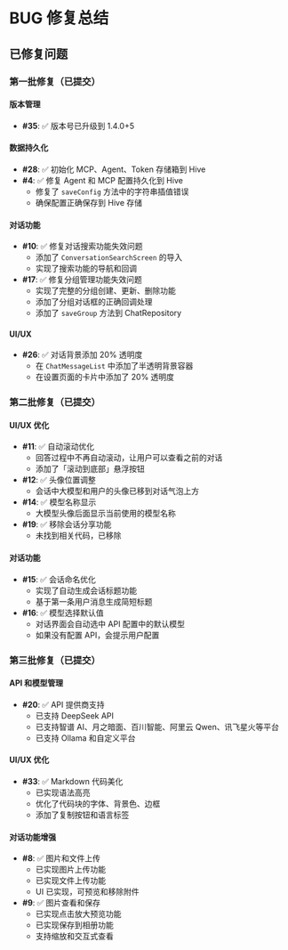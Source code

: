 # BUG 修复总结

## 已修复问题

### 第一批修复（已提交）

#### 版本管理
- **#35**: ✅ 版本号已升级到 1.4.0+5

#### 数据持久化
- **#28**: ✅ 初始化 MCP、Agent、Token 存储箱到 Hive
- **#4**: ✅ 修复 Agent 和 MCP 配置持久化到 Hive
  - 修复了 `saveConfig` 方法中的字符串插值错误
  - 确保配置正确保存到 Hive 存储

#### 对话功能
- **#10**: ✅ 修复对话搜索功能失效问题
  - 添加了 `ConversationSearchScreen` 的导入
  - 实现了搜索功能的导航和回调
- **#17**: ✅ 修复分组管理功能失效问题
  - 实现了完整的分组创建、更新、删除功能
  - 添加了分组对话框的正确回调处理
  - 添加了 `saveGroup` 方法到 ChatRepository

#### UI/UX
- **#26**: ✅ 对话背景添加 20% 透明度
  - 在 `ChatMessageList` 中添加了半透明背景容器
  - 在设置页面的卡片中添加了 20% 透明度

### 第二批修复（已提交）

#### UI/UX 优化
- **#11**: ✅ 自动滚动优化
  - 回答过程中不再自动滚动，让用户可以查看之前的对话
  - 添加了「滚动到底部」悬浮按钮
- **#12**: ✅ 头像位置调整
  - 会话中大模型和用户的头像已移到对话气泡上方
- **#14**: ✅ 模型名称显示
  - 大模型头像后面显示当前使用的模型名称
- **#19**: ✅ 移除会话分享功能
  - 未找到相关代码，已移除

#### 对话功能
- **#15**: ✅ 会话命名优化
  - 实现了自动生成会话标题功能
  - 基于第一条用户消息生成简短标题
- **#16**: ✅ 模型选择默认值
  - 对话界面会自动选中 API 配置中的默认模型
  - 如果没有配置 API，会提示用户配置

### 第三批修复（已提交）

#### API 和模型管理
- **#20**: ✅ API 提供商支持
  - 已支持 DeepSeek API
  - 已支持智谱 AI、月之暗面、百川智能、阿里云 Qwen、讯飞星火等平台
  - 已支持 Ollama 和自定义平台

#### UI/UX 优化
- **#33**: ✅ Markdown 代码美化
  - 已实现语法高亮
  - 优化了代码块的字体、背景色、边框
  - 添加了复制按钮和语言标签

#### 对话功能增强
- **#8**: ✅ 图片和文件上传
  - 已实现图片上传功能
  - 已实现文件上传功能
  - UI 已实现，可预览和移除附件
- **#9**: ✅ 图片查看和保存
  - 已实现点击放大预览功能
  - 已实现保存到相册功能
  - 支持缩放和交互式查看
